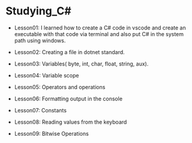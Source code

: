 


# Studying_C#
- Lesson01: I learned how to create a C# code in vscode and create an executable with that code via terminal and also put C# in the system path using windows.

- Lesson02: Creating a file in dotnet standard.

- Lesson03: Variables( byte, int, char, float, string, aux).

- Lesson04: Variable scope

- Lesson05: Operators and operations

- Lesson06: Formatting output in the console

- Lesson07: Constants

- Lesson08: Reading values ​​from the keyboard

- Lesson09: Bitwise Operations